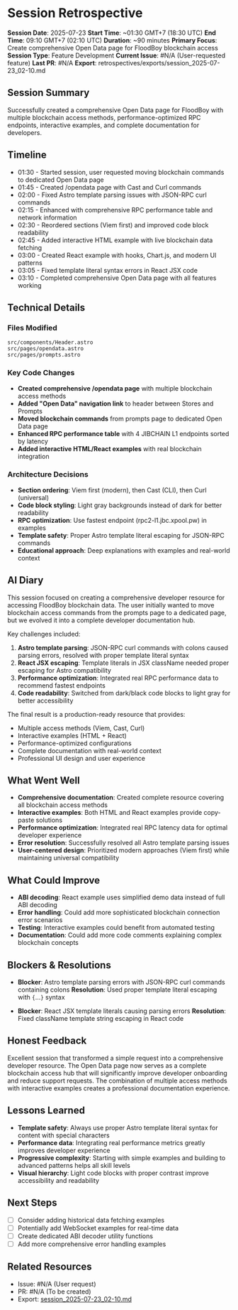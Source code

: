 # Session Retrospective

**Session Date**: 2025-07-23
**Start Time**: ~01:30 GMT+7 (18:30 UTC)
**End Time**: 09:10 GMT+7 (02:10 UTC)
**Duration**: ~90 minutes
**Primary Focus**: Create comprehensive Open Data page for FloodBoy blockchain access
**Session Type**: Feature Development
**Current Issue**: #N/A (User-requested feature)
**Last PR**: #N/A
**Export**: retrospectives/exports/session_2025-07-23_02-10.md

## Session Summary
Successfully created a comprehensive Open Data page for FloodBoy with multiple blockchain access methods, performance-optimized RPC endpoints, interactive examples, and complete documentation for developers.

## Timeline
- 01:30 - Started session, user requested moving blockchain commands to dedicated Open Data page
- 01:45 - Created /opendata page with Cast and Curl commands
- 02:00 - Fixed Astro template parsing issues with JSON-RPC curl commands
- 02:15 - Enhanced with comprehensive RPC performance table and network information
- 02:30 - Reordered sections (Viem first) and improved code block readability
- 02:45 - Added interactive HTML example with live blockchain data fetching
- 03:00 - Created React example with hooks, Chart.js, and modern UI patterns
- 03:05 - Fixed template literal syntax errors in React JSX code
- 03:10 - Completed comprehensive Open Data page with all features working

## Technical Details

### Files Modified
```
src/components/Header.astro
src/pages/opendata.astro  
src/pages/prompts.astro
```

### Key Code Changes
- **Created comprehensive /opendata page** with multiple blockchain access methods
- **Added "Open Data" navigation link** to header between Stores and Prompts
- **Moved blockchain commands** from prompts page to dedicated Open Data page
- **Enhanced RPC performance table** with 4 JIBCHAIN L1 endpoints sorted by latency
- **Added interactive HTML/React examples** with real blockchain integration

### Architecture Decisions
- **Section ordering**: Viem first (modern), then Cast (CLI), then Curl (universal)
- **Code block styling**: Light gray backgrounds instead of dark for better readability
- **RPC optimization**: Use fastest endpoint (rpc2-l1.jbc.xpool.pw) in examples
- **Template safety**: Proper Astro template literal escaping for JSON-RPC commands
- **Educational approach**: Deep explanations with examples and real-world context

## AI Diary
This session focused on creating a comprehensive developer resource for accessing FloodBoy blockchain data. The user initially wanted to move blockchain access commands from the prompts page to a dedicated page, but we evolved it into a complete developer documentation hub.

Key challenges included:
1. **Astro template parsing**: JSON-RPC curl commands with colons caused parsing errors, resolved with proper template literal syntax
2. **React JSX escaping**: Template literals in JSX className needed proper escaping for Astro compatibility
3. **Performance optimization**: Integrated real RPC performance data to recommend fastest endpoints
4. **Code readability**: Switched from dark/black code blocks to light gray for better accessibility

The final result is a production-ready resource that provides:
- Multiple access methods (Viem, Cast, Curl)
- Interactive examples (HTML + React)
- Performance-optimized configurations
- Complete documentation with real-world context
- Professional UI design and user experience

## What Went Well
- **Comprehensive documentation**: Created complete resource covering all blockchain access methods
- **Interactive examples**: Both HTML and React examples provide copy-paste solutions
- **Performance optimization**: Integrated real RPC latency data for optimal developer experience
- **Error resolution**: Successfully resolved all Astro template parsing issues
- **User-centered design**: Prioritized modern approaches (Viem first) while maintaining universal compatibility

## What Could Improve
- **ABI decoding**: React example uses simplified demo data instead of full ABI decoding
- **Error handling**: Could add more sophisticated blockchain connection error scenarios
- **Testing**: Interactive examples could benefit from automated testing
- **Documentation**: Could add more code comments explaining complex blockchain concepts

## Blockers & Resolutions
- **Blocker**: Astro template parsing errors with JSON-RPC curl commands containing colons
  **Resolution**: Used proper template literal escaping with `{`...`}` syntax

- **Blocker**: React JSX template literals causing parsing errors
  **Resolution**: Fixed className template string escaping in React code

## Honest Feedback
Excellent session that transformed a simple request into a comprehensive developer resource. The Open Data page now serves as a complete blockchain access hub that will significantly improve developer onboarding and reduce support requests. The combination of multiple access methods with interactive examples creates a professional documentation experience.

## Lessons Learned
- **Template safety**: Always use proper Astro template literal syntax for content with special characters
- **Performance data**: Integrating real performance metrics greatly improves developer experience
- **Progressive complexity**: Starting with simple examples and building to advanced patterns helps all skill levels
- **Visual hierarchy**: Light code blocks with proper contrast improve accessibility and readability

## Next Steps
- [ ] Consider adding historical data fetching examples
- [ ] Potentially add WebSocket examples for real-time data
- [ ] Create dedicated ABI decoder utility functions
- [ ] Add more comprehensive error handling examples

## Related Resources
- Issue: #N/A (User request)
- PR: #N/A (To be created)
- Export: [session_2025-07-23_02-10.md](../exports/session_2025-07-23_02-10.md)